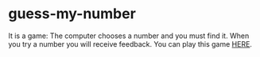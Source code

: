 guess-my-number
===============

It is a game: The computer chooses a number and you must find it. When you try a number you will receive feedback.
You can play this game [HERE][1].

  [1]: http://ghitab.github.io/guess-my-number
